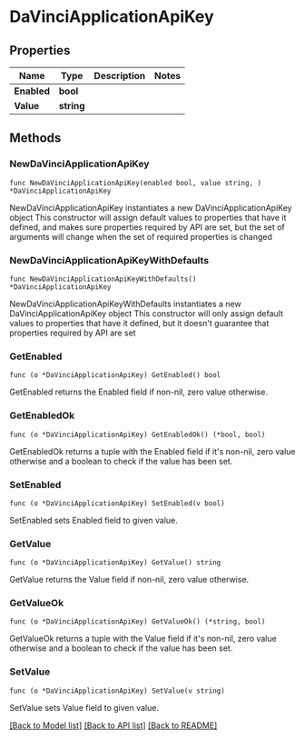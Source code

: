 # DaVinciApplicationApiKey

## Properties

Name | Type | Description | Notes
------------ | ------------- | ------------- | -------------
**Enabled** | **bool** |  | 
**Value** | **string** |  | 

## Methods

### NewDaVinciApplicationApiKey

`func NewDaVinciApplicationApiKey(enabled bool, value string, ) *DaVinciApplicationApiKey`

NewDaVinciApplicationApiKey instantiates a new DaVinciApplicationApiKey object
This constructor will assign default values to properties that have it defined,
and makes sure properties required by API are set, but the set of arguments
will change when the set of required properties is changed

### NewDaVinciApplicationApiKeyWithDefaults

`func NewDaVinciApplicationApiKeyWithDefaults() *DaVinciApplicationApiKey`

NewDaVinciApplicationApiKeyWithDefaults instantiates a new DaVinciApplicationApiKey object
This constructor will only assign default values to properties that have it defined,
but it doesn't guarantee that properties required by API are set

### GetEnabled

`func (o *DaVinciApplicationApiKey) GetEnabled() bool`

GetEnabled returns the Enabled field if non-nil, zero value otherwise.

### GetEnabledOk

`func (o *DaVinciApplicationApiKey) GetEnabledOk() (*bool, bool)`

GetEnabledOk returns a tuple with the Enabled field if it's non-nil, zero value otherwise
and a boolean to check if the value has been set.

### SetEnabled

`func (o *DaVinciApplicationApiKey) SetEnabled(v bool)`

SetEnabled sets Enabled field to given value.


### GetValue

`func (o *DaVinciApplicationApiKey) GetValue() string`

GetValue returns the Value field if non-nil, zero value otherwise.

### GetValueOk

`func (o *DaVinciApplicationApiKey) GetValueOk() (*string, bool)`

GetValueOk returns a tuple with the Value field if it's non-nil, zero value otherwise
and a boolean to check if the value has been set.

### SetValue

`func (o *DaVinciApplicationApiKey) SetValue(v string)`

SetValue sets Value field to given value.



[[Back to Model list]](../README.md#documentation-for-models) [[Back to API list]](../README.md#documentation-for-api-endpoints) [[Back to README]](../README.md)


